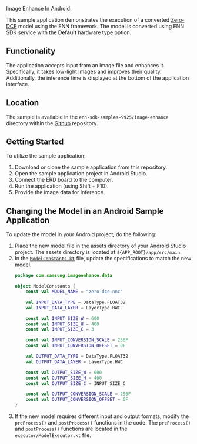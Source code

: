 Image Enhance In Android:

This sample application demonstrates the execution of a converted [Zero-DCE](https://www.kaggle.com/models/sayannath235/zero-dce) model using the ENN framework.
The model is converted using ENN SDK service with the **Default** hardware type option.

## Functionality
The application accepts input from an image file and enhances it.
Specifically, it takes low-light images and improves their quality.
Additionally, the inference time is displayed at the bottom of the application interface.

## Location
The sample is available in the `enn-sdk-samples-9925/image-enhance` directory within the [Github](https://github.com/exynos-eco/enn-sdk-samples-9925) repository.

## Getting Started
To utilize the sample application:
1.	Download or clone the sample application from this repository.
2.	Open the sample application project in Android Studio.
3.	Connect the ERD board to the computer.
4.	Run the application (using Shift + F10).
5.	Provide the image data for inference.

## Changing the Model in an Android Sample Application
To update the model in your Android project, do the following:
1.	Place the new model file in the assets directory of your Android Studio project. The assets directory is located at `${APP_ROOT}/app/src/main`.
2.	In the [`ModelConstants.kt`](https://github.com/exynos-eco/enn-sdk-samples-9925/blob/main/image-enhance/app/src/main/java/com/samsung/imageenhance/data/ModelConstants.kt) file, update the specifications to match the new model. 
    ```kotlin
    package com.samsung.imageenhance.data

    object ModelConstants {
        const val MODEL_NAME = "zero-dce.nnc"

        val INPUT_DATA_TYPE = DataType.FLOAT32
        val INPUT_DATA_LAYER = LayerType.HWC

        const val INPUT_SIZE_W = 600
        const val INPUT_SIZE_H = 400
        const val INPUT_SIZE_C = 3

        const val INPUT_CONVERSION_SCALE = 256F
        const val INPUT_CONVERSION_OFFSET = 0F

        val OUTPUT_DATA_TYPE = DataType.FLOAT32
        val OUTPUT_DATA_LAYER = LayerType.HWC

        const val OUTPUT_SIZE_W = 600
        const val OUTPUT_SIZE_H = 400
        const val OUTPUT_SIZE_C = INPUT_SIZE_C

        const val OUTPUT_CONVERSION_SCALE = 256F
        const val OUTPUT_CONVERSION_OFFSET = 0F
    }
    ```
3. If the new model requires different input and output formats, modify the `preProcess()` and `postProcess()` functions in the code. The `preProcess()` and `postProcess()` functions are located in the `executor/ModelExecutor.kt` file.